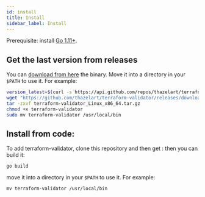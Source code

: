 ```yaml
---
id: install
title: Install
sidebar_label: Install
---
```


Prerequisite: install [Go 1.11+](https://golang.org/).
## Get the last version from releases
You can [download from here](https://github.com/thazelart/terraform-validator/releases) the binary. Move it into a directory in your `$PATH` to use it. For example:
```bash
version_latest=$(curl -s https://api.github.com/repos/thazelart/terraform-validator/releases/latest | grep -oP '"tag_name": "\K(.*)(?=")')
wget "https://github.com/thazelart/terraform-validator/releases/download/${version_latest}/terraform-validator_Linux_x86_64.tar.gz"
tar -zxvf terraform-validator_Linux_x86_64.tar.gz
chmod +x terraform-validator
sudo mv terraform-validator /usr/local/bin
```

## Install from code:
To add terraform-validator, clone this repository and then get :
then you can build it:
```
go build
```
move it into a directory in your `$PATH` to use it. For example:
```
mv terraform-validator /usr/local/bin
```
